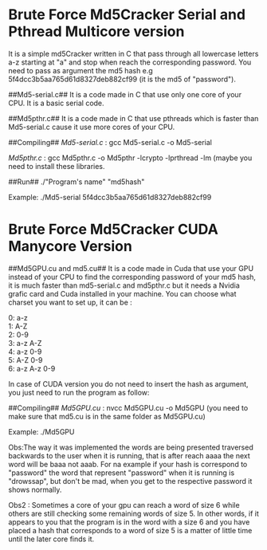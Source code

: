 # Brute Force Md5Cracker Serial and Pthread Multicore version
It is a simple md5Cracker written in C that pass through all lowercase letters a-z starting at "a" and stop when reach the corresponding password.
You need to pass as argument the md5 hash e.g 5f4dcc3b5aa765d61d8327deb882cf99 (it is the md5 of "password").

##Md5-serial.c##
It is a code made in C that use only one core of your CPU. It is a basic serial code.

##Md5pthr.c##
It is a code made in C that use pthreads which is faster than Md5-serial.c cause it use more cores of your CPU.

##Compiling##
*Md5-serial.c*  : gcc Md5-serial.c -o Md5-serial

*Md5pthr.c*  : gcc Md5pthr.c -o Md5pthr -lcrypto -lprthread -lm (maybe you need to install these libraries.

##Run##
./"Program's name" "md5hash"

Example:
./Md5-serial 5f4dcc3b5aa765d61d8327deb882cf99

# Brute Force Md5Cracker CUDA Manycore Version
 
##Md5GPU.cu and md5.cu##
It is a code made in Cuda that use your GPU instead of your CPU to find the corresponding password of your md5 hash, it is much faster than md5-serial.c and md5pthr.c but it needs a Nvidia grafic card and Cuda installed in your machine.
You can choose what charset you want to set up, it can be :

0: a-z  
1: A-Z  
2: 0-9  
3: a-z A-Z  
4: a-z 0-9  
5: A-Z 0-9  
6: a-z A-z 0-9  

In case of CUDA version you do not need to insert the hash as argument, you just need to run the program as follow:

##Compiling##
*Md5GPU.cu*  : nvcc Md5GPU.cu -o Md5GPU (you need to make sure that md5.cu is in the same folder as Md5GPU.cu)

Example:
./Md5GPU

Obs:The way it was implemented the words are being presented traversed backwards to the user when it is running, that is after reach aaaa the next word will be baaa not aaab. For na example if your hash is correspond to "password" the word that represent "password" when it is running is "drowssap", but don't be mad, when you get to the respective password it shows normally.

Obs2 : Sometimes a core of your gpu can reach a word of size 6 while others are still checking some remaining words of size 5. In other words, if it appears to you that the program is in the word with a size 6 and you have placed a hash that corresponds to a word of size 5 is a matter of little time until the later core finds it. 

